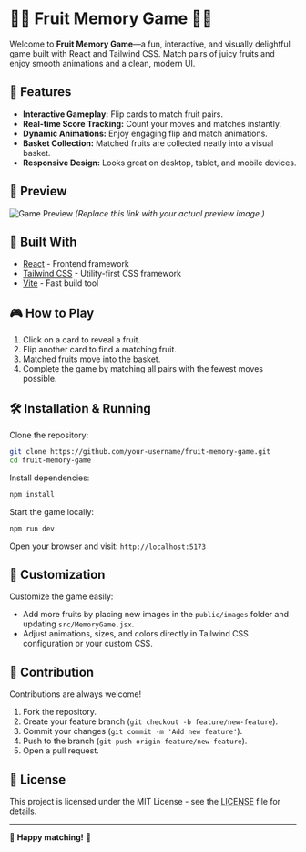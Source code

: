 # 🍉🍒 Fruit Memory Game 🍌🍇

Welcome to **Fruit Memory Game**—a fun, interactive, and visually delightful game built with React and Tailwind CSS. Match pairs of juicy fruits and enjoy smooth animations and a clean, modern UI.

## 🚀 Features

- **Interactive Gameplay:** Flip cards to match fruit pairs.
- **Real-time Score Tracking:** Count your moves and matches instantly.
- **Dynamic Animations:** Enjoy engaging flip and match animations.
- **Basket Collection:** Matched fruits are collected neatly into a visual basket.
- **Responsive Design:** Looks great on desktop, tablet, and mobile devices.

## 📸 Preview

![Game Preview](https://your-domain.com/preview-image.png) *(Replace this link with your actual preview image.)*

## 🔧 Built With

- [React](https://reactjs.org/) - Frontend framework
- [Tailwind CSS](https://tailwindcss.com/) - Utility-first CSS framework
- [Vite](https://vitejs.dev/) - Fast build tool

## 🎮 How to Play

1. Click on a card to reveal a fruit.
2. Flip another card to find a matching fruit.
3. Matched fruits move into the basket.
4. Complete the game by matching all pairs with the fewest moves possible.

## 🛠 Installation & Running

Clone the repository:

```bash
git clone https://github.com/your-username/fruit-memory-game.git
cd fruit-memory-game
```

Install dependencies:

```bash
npm install
```

Start the game locally:

```bash
npm run dev
```

Open your browser and visit: `http://localhost:5173`

## 🌟 Customization

Customize the game easily:

- Add more fruits by placing new images in the `public/images` folder and updating `src/MemoryGame.jsx`.
- Adjust animations, sizes, and colors directly in Tailwind CSS configuration or your custom CSS.

## 🤝 Contribution

Contributions are always welcome!

1. Fork the repository.
2. Create your feature branch (`git checkout -b feature/new-feature`).
3. Commit your changes (`git commit -m 'Add new feature'`).
4. Push to the branch (`git push origin feature/new-feature`).
5. Open a pull request.

## 📜 License

This project is licensed under the MIT License - see the [LICENSE](LICENSE) file for details.

---

🍓 **Happy matching!** 🍏
